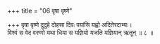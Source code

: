 +++
title = "06 वृषा वृष्णे"

+++
वृषा वृष्णे दुदुहे दोहसा दिवः पयांसि यह्वो अदितेरदाभ्यः।  
विश्वं स वेद वरुणो यथा धिया स यज्ञियो यजति यज्ञियान् ऋतून् ॥ ८ ॥